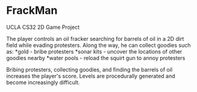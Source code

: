 # FrackMan
UCLA CS32 2D Game Project

The player controls an oil fracker searching for barrels of oil in a 2D dirt field while evading protesters. Along the way, he can collect goodies such as:
  *gold - bribe protesters
  *sonar kits - uncover the locations of other goodies nearby
  *water pools - reload the squirt gun to annoy protesters
  
Bribing protesters, collecting goodies, and finding the barrels of oil increases the player's score.
Levels are procedurally generated and become increasingly difficult.
